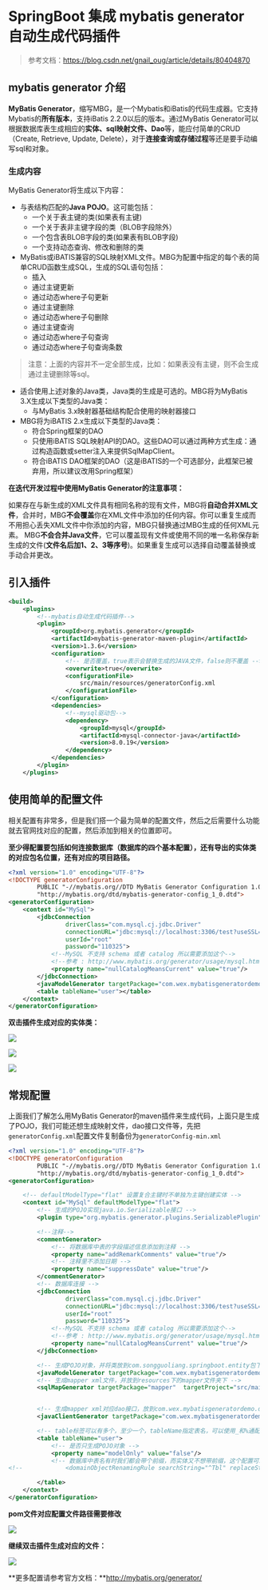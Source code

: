 # SpringBoot 集成 mybatis generator 自动生成代码插件

> 参考文档：https://blog.csdn.net/gnail_oug/article/details/80404870



## mybatis generator 介绍

**MyBatis Generator**，缩写MBG，是一个Mybatis和iBatis的代码生成器。它支持Mybatis的**所有版本**，支持iBatis 2.2.0以后的版本。通过MyBatis Generator可以根据数据库表生成相应的**实体、sql映射文件、Dao**等，能应付简单的CRUD（Create, Retrieve, Update, Delete），对于**连接查询或存储过程**等还是要手动编写sql和对象。



### 生成内容

MyBatis Generator将生成以下内容：

- 与表结构匹配的**Java POJO**。这可能包括：
  - 一个关于表主键的类(如果表有主键)
  - 一个关于表非主键字段的类（BLOB字段除外）
  - 一个包含表BLOB字段的类(如果表有BLOB字段)
  - 一个支持动态查询、修改和删除的类
- MyBatis或iBATIS兼容的SQL映射XML文件。MBG为配置中指定的每个表的简单CRUD函数生成SQL，生成的SQL语句包括：
  - 插入
  - 通过主键更新
  - 通过动态where子句更新
  - 通过主键删除
  - 通过动态where子句删除
  - 通过主键查询
  - 通过动态where子句查询
  - 通过动态where子句查询条数

> 注意：上面的内容并不一定全部生成，比如：如果表没有主键，则不会生成通过主键删除等sql。

- 适合使用上述对象的Java类，Java类的生成是可选的。MBG将为MyBatis 3.X生成以下类型的Java类：
  - 与MyBatis 3.x映射器基础结构配合使用的映射器接口
- MBG将为iBATIS 2.x生成以下类型的Java类：
  - 符合Spring框架的DAO
  - 只使用iBATIS SQL映射API的DAO。这些DAO可以通过两种方式生成：通过构造函数或setter注入来提供SqlMapClient。
  - 符合iBATIS DAO框架的DAO（这是iBATIS的一个可选部分，此框架已被弃用，所以建议改用Spring框架）



**在迭代开发过程中使用MyBatis Generator的注意事项：**

如果存在与新生成的XML文件具有相同名称的现有文件，MBG将**自动合并XML文件**，合并时，MBG**不会覆盖**你在XML文件中添加的任何内容。你可以重复生成而不用担心丢失XML文件中你添加的内容，MBG只替换通过MBG生成的任何XML元素。
MBG**不会合并Java文件**，它可以覆盖现有文件或使用不同的唯一名称保存新生成的文件(**文件名后加1、2、3等序号**)。如果重复生成可以选择自动覆盖替换或手动合并更改。

## 引入插件

```xml
<build>
    <plugins>
        <!--mybatis自动生成代码插件-->
        <plugin>
            <groupId>org.mybatis.generator</groupId>
            <artifactId>mybatis-generator-maven-plugin</artifactId>
            <version>1.3.6</version>
            <configuration>
                <!-- 是否覆盖，true表示会替换生成的JAVA文件，false则不覆盖 -->
                <overwrite>true</overwrite>
                <configurationFile>
                    src/main/resources/generatorConfig.xml
                </configurationFile>
            </configuration>
            <dependencies>
                <!--mysql驱动包-->
                <dependency>
                    <groupId>mysql</groupId>
                    <artifactId>mysql-connector-java</artifactId>
                    <version>8.0.19</version>
                </dependency>
            </dependencies>
        </plugin>
    </plugins>
```



## 使用简单的配置文件

相关配置有非常多，但是我们搭一个最为简单的配置文件，然后之后需要什么功能就去官网找对应的配置，然后添加到相关的位置即可。

**至少得配置要包括如何连接数据库（数据库的四个基本配置），还有导出的实体类的对应包名位置，还有对应的项目路径。**

```xml
<?xml version="1.0" encoding="UTF-8"?>
<!DOCTYPE generatorConfiguration
        PUBLIC "-//mybatis.org//DTD MyBatis Generator Configuration 1.0//EN"
        "http://mybatis.org/dtd/mybatis-generator-config_1_0.dtd">
<generatorConfiguration>
    <context id="MySql">
        <jdbcConnection
                driverClass="com.mysql.cj.jdbc.Driver"
                connectionURL="jdbc:mysql://localhost:3306/test?useSSL=false&amp;serverTimezone=UTC"
                userId="root"
                password="110325">
            <!--MySQL 不支持 schema 或者 catalog 所以需要添加这个-->
            <!--参考 : http://www.mybatis.org/generator/usage/mysql.html-->
            <property name="nullCatalogMeansCurrent" value="true"/>
        </jdbcConnection>
        <javaModelGenerator targetPackage="com.wex.mybatisgeneratordemo.domain" targetProject="src/main/java"></javaModelGenerator>
        <table tableName="user"></table>
    </context>
</generatorConfiguration>
```

**双击插件生成对应的实体类：**

![](..\imgs\Snipaste_2020-07-13_22-21-05.png)

![](..\imgs\Snipaste_2020-07-13_22-22-03.png)



![](..\imgs\Snipaste_2020-07-13_22-22-44.png)



## 常规配置

上面我们了解怎么用MyBatis Generator的maven插件来生成代码，上面只是生成了POJO，我们可能还想生成映射文件，dao接口文件等，先把`generatorConfig.xml`配置文件复制备份为`generatorConfig-min.xml`

```xml
<?xml version="1.0" encoding="UTF-8"?>
<!DOCTYPE generatorConfiguration
        PUBLIC "-//mybatis.org//DTD MyBatis Generator Configuration 1.0//EN"
        "http://mybatis.org/dtd/mybatis-generator-config_1_0.dtd">
<generatorConfiguration>

    <!-- defaultModelType="flat" 设置复合主键时不单独为主键创建实体 -->
    <context id="MySql" defaultModelType="flat">
        <!-- 生成的POJO实现java.io.Serializable接口 -->
        <plugin type="org.mybatis.generator.plugins.SerializablePlugin" />

        <!--注释-->
        <commentGenerator>
            <!-- 将数据库中表的字段描述信息添加到注释 -->
            <property name="addRemarkComments" value="true"/>
            <!-- 注释里不添加日期 -->
            <property name="suppressDate" value="true"/>
        </commentGenerator>
        <!-- 数据库连接 -->
        <jdbcConnection
                driverClass="com.mysql.cj.jdbc.Driver"
                connectionURL="jdbc:mysql://localhost:3306/test?useSSL=false&amp;serverTimezone=UTC"
                userId="root"
                password="110325">
            <!--MySQL 不支持 schema 或者 catalog 所以需要添加这个-->
            <!--参考 : http://www.mybatis.org/generator/usage/mysql.html-->
            <property name="nullCatalogMeansCurrent" value="true"/>
        </jdbcConnection>

        <!-- 生成POJO对象，并将类放到com.songguoliang.springboot.entity包下 -->
        <javaModelGenerator targetPackage="com.wex.mybatisgeneratordemo.domain" targetProject="src/main/java"></javaModelGenerator>
        <!-- 生成mapper xml文件，并放到resources下的mapper文件夹下 -->
        <sqlMapGenerator targetPackage="mapper"  targetProject="src/main/resources"></sqlMapGenerator>


        <!-- 生成mapper xml对应dao接口，放到com.wex.mybatisgeneratordemo.dao包下-->
        <javaClientGenerator targetPackage="com.wex.mybatisgeneratordemo.dao" targetProject="src/main/java" type="XMLMAPPER"></javaClientGenerator>

        <!-- table标签可以有多个，至少一个，tableName指定表名，可以使用_和%通配符 -->
        <table tableName="user">
            <!-- 是否只生成POJO对象 -->
            <property name="modelOnly" value="false"/>
            <!-- 数据库中表名有时我们都会带个前缀，而实体又不想带前缀，这个配置可以把实体的前缀去掉 -->
<!--            <domainObjectRenamingRule searchString="^Tbl" replaceString=""/>-->

        </table>
    </context>
</generatorConfiguration>
```

**pom文件对应配置文件路径需要修改**

![](..\imgs\Snipaste_2020-07-13_22-34-06.png)



**继续双击插件生成对应的文件：**

![](..\imgs\Snipaste_2020-07-13_22-35-18.png)



**更多配置请参考官方文档：**http://mybatis.org/generator/















